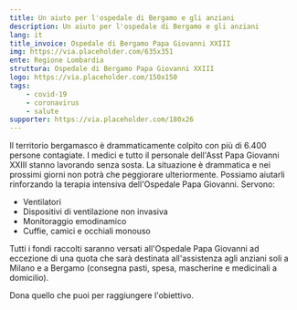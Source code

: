 ```yaml
---
title: Un aiuto per l'ospedale di Bergamo e gli anziani
description: Un aiuto per l'ospedale di Bergamo e gli anziani
lang: it
title_invoice: Ospedale di Bergamo Papa Giovanni XXIII
img: https://via.placeholder.com/635x351
ente: Regione Lombardia
struttura: Ospedale di Bergamo Papa Giovanni XXIII
logo: https://via.placeholder.com/150x150
tags: 
    - covid-19
    - coronavirus
    - salute
supporter: https://via.placeholder.com/180x26
---
```


Il territorio bergamasco è drammaticamente colpito con più di 6.400 persone contagiate. I medici e tutto il personale dell'Asst Papa Giovanni XXIII stanno lavorando senza sosta. La situazione è drammatica e nei prossimi giorni non potrà che peggiorare ulteriormente.
Possiamo aiutarli rinforzando la terapia intensiva dell'Ospedale Papa Giovanni. Servono:

- Ventilatori
- Dispositivi di ventilazione non invasiva
- Monitoraggio emodinamico
- Cuffie, camici e occhiali monouso

Tutti i fondi raccolti saranno versati all'Ospedale Papa Giovanni ad eccezione di una quota che sarà destinata all'assistenza agli anziani soli a Milano e a Bergamo (consegna pasti, spesa, mascherine e medicinali a domicilio).

Dona quello che puoi per raggiungere l'obiettivo.